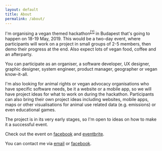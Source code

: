 ```yaml
---
layout: default
title: About
permalink: /about/
---
```


I'm organising a vegan themed hackathon<sup>[\[?\]](https://hackathon.guide/)</sup> in Budapest that's going to happen on 18-19 May, 2019. This would be a two-day event, where participants will work on a project in small groups of 2-5 members, then demo their progress at the end. Also expect lots of vegan food, coffee and an afterparty.

You can participate as an organiser, a software developer, UX designer, graphic designer, system engineer, product manager, geographer or vegan know-it-all.

I'm also looking for animal rights or vegan advocacy organisations who have specific software needs, be it a website or a mobile app, so we will have project ideas for what to work on during the hackathon. Participants can also bring their own project ideas including websites, mobile apps, maps or other visualisations for animal use related data (e.g. emissions) or even educational games.

The project is in its very early stages, so I'm open to ideas on how to make it a successful event.

Check out the event on [facebook](https://www.facebook.com/events/517211538807284/) and [eventbrite](https://www.eventbrite.com/e/vegan-hackathon-budapest-tickets-57830983027).

You can contact me via [email](mailto:krisztian.toth@maveg.hu) or [facebook](https://www.facebook.com/vegan.hackathon/).
